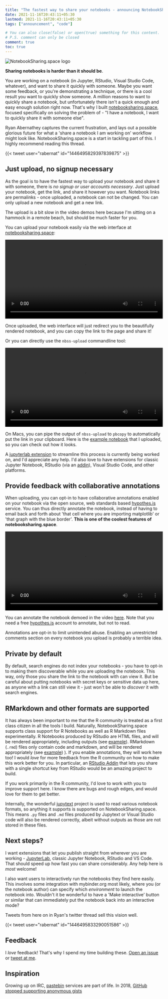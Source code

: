```yaml
---
title: "The fastest way to share your notebooks - announcing NotebookSharing.space"
date: 2021-11-16T20:43:11+05:30
lastmod: 2021-11-16T20:43:11+05:30
tags: ["announcement", "code"]

# You can also close(false) or open(true) something for this content.
# P.S. comment can only be closed
comment: true
toc: true
---
```


![NotebookSharing.space logo](/images/nbss-logo.svg)

**Sharing notebooks is harder than it should be**.

You are working on a notebook (in Jupyter, RStudio, Visual Studio Code, whatever), and want
to share it quickly with someone. Maybe you want some feedback, or you're demonstrating
a technique, or there is a cool result you want to quickly show someone. A million reasons
to want to quickly share a notebook, but unfortunately there isn't a quick enough and
easy enough solution right now. That's why I built [notebooksharing.space](https://notebooksharing.space),
focused specifically on solving the problem of - "I have a notebook, I want to quickly
share it with someone else".

Ryan Abernathey captures the current frustration, and lays out a possible glorious
future for what a 'share a notebook I am working on' workflow might look like. NotebookSharing.space
is a start in tackling part of this. I highly recommend reading this thread.

{{< tweet user="rabernat" id="1446495829397839875" >}}

## Just upload, no signup necessary

As the goal is to have the fastest way to upload your notebook and share it with
someone, there is *no signup or user accounts necessary*. Just upload your notebook,
get the link, and share it however you want. Notebook links are permalinks - once uploaded,
a notebook can not be changed. You can only upload a new notebook and get a new link.

The upload is a bit slow in the video demos here because I'm sitting on a hammock in a remote beach,
but should be much faster for you.

You can upload your notebook easily via the web interface at [notebooksharing.space](https://notebooksharing.space):

<video controls src="/screencasts/nbss-launch/web-upload.mp4" width="100%" autoplay></video>

Once uploaded, the web interface will just redirect you to the beautifully rendered notebook,
and you can copy the link to the page and share it!

Or you can directly use the `nbss-upload` commandline tool:

<video controls src="/screencasts/nbss-launch/commandline.mp4" width="100%" autoplay></video>

On Macs, you can pipe the output of `nbss-upload` to `pbcopy` to automatically put the
link in your clipboard. Here is the [example notebook](https://notebooksharing.space/view/db27d9df0768fc62611dbdfa5f5a08525f1b1d637706cc1ad1d6973cb7d4a90e#displayOptions=) that I
uploaded, so you can check out how it looks.

A [jupyterlab extension](https://github.com/notebook-sharing-space/jupyterlab-nbsss) to
streamline this process is currently being worked on, and I'd appreciate any help. I'd
also love to have extensions for classic Jupyter Notebook, RStudio (via an [addin](https://rstudio.github.io/rstudioaddins/)),
Visual Studio Code, and other platforms.

## Provide feedback with collaborative annotations

When uploading, you can opt-in to have collaborative annotations enabled
on your notebook via the open source, web standards based [hypothes.is](https://hypothes.is/)
service. You can thus directly annotate the notebook, instead of having to email
back and forth about 'that cell where you are importing matplotlib' or 'that graph
with the blue border'. **This is one of the coolest features of notebooksharing.space**.

<video controls src="/screencasts/nbss-launch/annotations.mp4" autoplay width="100%"></video>

You can annotate the notebook demoed in the video [here](https://notebooksharing.space/view/2ccc2fefe2a07b081a499993b739d6e444fcee5120ba0e076745303d5bb6d4d8). Note that you
need a free [hypothes.is](https://web.hypothes.is/) account to annotate, but not to read.

Annotations are opt-in to limit unintended abuse. Enabling an unrestricted comments
section on every notebook you upload is probably a terrible idea.

## Private by default

By default, search engines do not index your notebooks - you have to opt-in to making
them discoverable while you are uploading the notebook. This way, only those you
share the link to the notebook with can view it. But be careful about putting notebooks
with secret keys or sensitive data up here, as anyone with a link can still view it -
just won't be able to *discover* it with search engines.

## RMarkdown and other formats are supported

It has always been important to me that the R community is treated as a first class
citizen in all the tools I build. Naturally, NotebookSharing.space supports
class support for R Notebooks as well as R Markdown files experimentally. R Notebooks produced by
RStudio are HTML files, and will be rendered appropriately, including outputs (see
[example](https://notebooksharing.space/view/c0c16296ad33ccbccc717b45c889194d09415744e8df10a27d0382715a07672c#displayOptions=)). RMarkdown
(`.rmd`) files only contain code and markdown, and will be rendered appropriately
(see [example](https://notebooksharing.space/view/468d71e31b3d685154c070b34f3ca88ab1eebf2ff96677ec2dbbc01b1f830897#displayOptions=))
). If you enable annotations, they will work here too! I would *love* for more
feedback from the R community on how to make this work better for you. In
particular, an [RStudio Addin](https://rstudio.github.io/rstudioaddins/) that
lets you share with a single shortcut key from RStudio would be an amazing
project to build.

If you work primarily in the R community, I'd love to work with you to improve
support here. I know there are bugs and rough edges, and would love for them to get better.

Internally, the wonderful [jupytext](https://github.com/mwouts/jupytext) project is
used to read various notebook formats, so anything it supports is supported on
NotebookSharing.space. This means `.py` files and `.md` files produced by Jupytext
or Visual Studio code will also be rendered correctly, albeit without outputs as those
are not stored in these files.

## Next steps?

I want extensions that let you publish straight from wherever you are working -
[JupyterLab](https://github.com/notebook-sharing-space/jupyterlab-nbsss),
classic Jupyter Notebook, RStudio and VS Code. That should speed up how fast you
can share considerably. Any help here is *most* welcome!

I also want users to interactively run the notebooks they find here easily.
This involves some integration with mybinder.org most likely, where you (or the
notebook author) can specify which *environment* to launch the notebook into.
Wouldn't it be wonderful to have a 'Make interactive' button or similar that
can immediately put the notebook back into an interactive mode?

Tweets from here on in Ryan's twitter thread sell this vision well.

{{< tweet user="rabernat" id="1446495833290051586" >}}

## Feedback

I *love* feedback! That's why I spend my time building these. [Open an issue](https://github.com/notebook-sharing-space/nbss/issues)
or [tweet at me](https://twitter.com/yuvipanda).

## Inspiration

Growing up on IRC, [pastebin](https://en.wikipedia.org/wiki/Pastebin) services are
part of life. In 2018, [GitHub stopped supporting anonymous gists](https://github.blog/2018-02-18-deprecation-notice-removing-anonymous-gist-creation/)